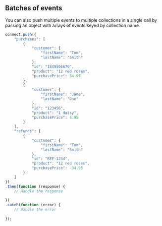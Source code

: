 ## Batches of events

You can also push multiple events to multiple collections in a single call by passing an object with arrays of events keyed by collection name.

```js
connect.push({
    "purchases": [
        {
            "customer": {
                "firstName": "Tom",
                "lastName": "Smith"
            },
            "id": "1849506679",
            "product": "12 red roses",
            "purchasePrice": 34.95
        },
        {
            "customer": {
                "firstName": "Jane",
                "lastName": "Doe"
            },
            "id": "123456",
            "product": "1 daisy",
            "purchasePrice": 8.95
        }
    ],
    "refunds": [
        {
            "customer": {
                "firstName": "Tom",
                "lastName": "Smith"
            },
            "id": "REF-1234",
            "product": "12 red roses",
            "purchasePrice": -34.95
        }
    ]
})
.then(function (response) {
    // Handle the response
    
})
.catch(function (error) {
    // Handle the error
    
});
```
